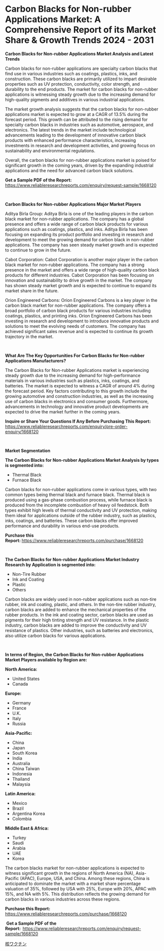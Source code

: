 <p><h1>Carbon Blacks for Non-rubber Applications Market: A Comprehensive Report of its Market Share & Growth Trends 2024 - 2031</h1></p><p><strong>Carbon Blacks for Non-rubber Applications Market Analysis and Latest Trends</strong></p>
<p><p>Carbon blacks for non-rubber applications are specialty carbon blacks that find use in various industries such as coatings, plastics, inks, and construction. These carbon blacks are primarily utilized to impart desirable properties such as UV protection, conductivity, color strength, and durability to the end products. The market for carbon blacks for non-rubber applications is witnessing steady growth due to the increasing demand for high-quality pigments and additives in various industrial applications.</p><p>The market growth analysis suggests that the carbon blacks for non-rubber applications market is expected to grow at a CAGR of 13.5% during the forecast period. This growth can be attributed to the rising demand for specialty carbon blacks in industries such as automotive, aerospace, and electronics. The latest trends in the market include technological advancements leading to the development of innovative carbon black products with enhanced performance characteristics, increasing investments in research and development activities, and growing focus on sustainability and environmental regulations.</p><p>Overall, the carbon blacks for non-rubber applications market is poised for significant growth in the coming years, driven by the expanding industrial applications and the need for advanced carbon black solutions.</p></p>
<p><strong>Get a Sample PDF of the Report:&nbsp;</strong> <a href="https://www.reliableresearchreports.com/enquiry/request-sample/1668120">https://www.reliableresearchreports.com/enquiry/request-sample/1668120</a></p>
<p>&nbsp;</p>
<p><strong>Carbon Blacks for Non-rubber Applications Major Market Players</strong></p>
<p><p>Aditya Birla Group: Aditya Birla is one of the leading players in the carbon black market for non-rubber applications. The company has a global presence and offers a wide range of carbon black products for various applications such as coatings, plastics, and inks. Aditya Birla has been focusing on expanding its product portfolio and investing in research and development to meet the growing demand for carbon black in non-rubber applications. The company has seen steady market growth and is expected to continue to grow in the future.</p><p>Cabot Corporation: Cabot Corporation is another major player in the carbon black market for non-rubber applications. The company has a strong presence in the market and offers a wide range of high-quality carbon black products for different industries. Cabot Corporation has been focusing on innovation and sustainability to drive growth in the market. The company has shown steady market growth and is expected to continue to expand its market share in the future.</p><p>Orion Engineered Carbons: Orion Engineered Carbons is a key player in the carbon black market for non-rubber applications. The company offers a broad portfolio of carbon black products for various industries including coatings, plastics, and printing inks. Orion Engineered Carbons has been investing in research and development to introduce innovative products and solutions to meet the evolving needs of customers. The company has achieved significant sales revenue and is expected to continue its growth trajectory in the market.</p></p>
<p>&nbsp;</p>
<p><strong>What Are The Key Opportunities For Carbon Blacks for Non-rubber Applications Manufacturers?</strong></p>
<p><p>The Carbon Blacks for Non-rubber Applications market is experiencing steady growth due to the increasing demand for high-performance materials in various industries such as plastics, inks, coatings, and batteries. The market is expected to witness a CAGR of around 4% during the forecast period. Key factors contributing to this growth include the growing automotive and construction industries, as well as the increasing use of carbon blacks in electronics and consumer goods. Furthermore, advancements in technology and innovative product developments are expected to drive the market further in the coming years.</p></p>
<p><strong>Inquire or Share Your Questions If Any Before Purchasing This Report:</strong> <a href="https://www.reliableresearchreports.com/enquiry/pre-order-enquiry/1668120">https://www.reliableresearchreports.com/enquiry/pre-order-enquiry/1668120</a></p>
<p>&nbsp;</p>
<p><strong>Market Segmentation</strong></p>
<p><strong>The Carbon Blacks for Non-rubber Applications Market Analysis by types is segmented into:</strong></p>
<p><ul><li>Thermal Black</li><li>Furnace Black</li></ul></p>
<p><p>Carbon blacks for non-rubber applications come in various types, with two common types being thermal black and furnace black. Thermal black is produced using a gas-phase combustion process, while furnace black is produced from the incomplete combustion of heavy oil feedstock. Both types exhibit high levels of thermal conductivity and UV protection, making them ideal for applications outside of the rubber industry, such as plastics, inks, coatings, and batteries. These carbon blacks offer improved performance and durability in various end-use products.</p></p>
<p><strong>Purchase this Report:&nbsp;</strong><a href="https://www.reliableresearchreports.com/purchase/1668120">https://www.reliableresearchreports.com/purchase/1668120</a></p>
<p>&nbsp;</p>
<p><strong>The Carbon Blacks for Non-rubber Applications Market Industry Research by Application is segmented into:</strong></p>
<p><ul><li>Non-Tire Rubber</li><li>Ink and Coating</li><li>Plastic</li><li>Others</li></ul></p>
<p><p>Carbon blacks are widely used in non-rubber applications such as non-tire rubber, ink and coating, plastic, and others. In the non-tire rubber industry, carbon blacks are added to enhance the mechanical properties of the rubber products. In the ink and coating sector, carbon blacks are used as pigments for their high tinting strength and UV resistance. In the plastic industry, carbon blacks are added to improve the conductivity and UV resistance of plastics. Other industries, such as batteries and electronics, also utilize carbon blacks for various applications.</p></p>
<p>&nbsp;</p>
<p><strong>In terms of Region, the Carbon Blacks for Non-rubber Applications Market Players available by Region are:</strong></p>
<p>
    <p> <strong> North America: </strong>
        <ul>
            <li>United States</li>
            <li>Canada</li>
        </ul>
        </p> 
    <p> <strong> Europe: </strong>
        <ul>
            <li>Germany</li>
            <li>France</li>
            <li>U.K.</li>
            <li>Italy</li>
            <li>Russia</li>
        </ul>
        </p> 
    <p> <strong> Asia-Pacific: </strong>
        <ul>
            <li>China</li>
            <li>Japan</li>
            <li>South Korea</li>
            <li>India</li>
            <li>Australia</li>
            <li>China Taiwan</li>
            <li>Indonesia</li>
            <li>Thailand</li>
            <li>Malaysia</li>
        </ul>
        </p> 
    <p> <strong> Latin America: </strong>
        <ul>
            <li>Mexico</li>
            <li>Brazil</li>
            <li>Argentina Korea</li>
            <li>Colombia</li>
        </ul>
        </p> 
    <p> <strong> Middle East & Africa: </strong>
        <ul>
            <li>Turkey</li>
            <li>Saudi</li>
            <li>Arabia</li>
            <li>UAE</li>
            <li>Korea</li>
        </ul>
    </p>
    </p>
<p><p>The carbon blacks market for non-rubber applications is expected to witness significant growth in the regions of North America (NA), Asia-Pacific (APAC), Europe, USA, and China. Among these regions, China is anticipated to dominate the market with a market share percentage valuation of 35%, followed by USA with 25%, Europe with 20%, APAC with 15%, and NA with 5%. This distribution reflects the growing demand for carbon blacks in various industries across these regions.</p></p>
<p><strong>Purchase this Report: </strong><a href="https://www.reliableresearchreports.com/purchase/1668120">https://www.reliableresearchreports.com/purchase/1668120</a></p>
<p>&nbsp;<strong>Get a Sample PDF of the Report:&nbsp;&nbsp;</strong><a href="https://www.reliableresearchreports.com/enquiry/request-sample/1668120">https://www.reliableresearchreports.com/enquiry/request-sample/1668120</a></p>
<p><strong></strong></p>
<p><p><a href="https://github.com/mohamedbakry57/Market-Research-Report-List-3/blob/main/1952071422.md">核ワクチン</a></p></p>
